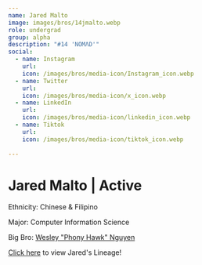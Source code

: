 ```yaml
---
name: Jared Malto
image: images/bros/14jmalto.webp
role: undergrad
group: alpha
description: "#14 'NOMΛD'"
social: 
  - name: Instagram
    url: 
    icon: /images/bros/media-icon/Instagram_icon.webp
  - name: Twitter
    url:
    icon: /images/bros/media-icon/x_icon.webp
  - name: LinkedIn
    url: 
    icon: /images/bros/media-icon/linkedin_icon.webp
  - name: Tiktok
    url: 
    icon: /images/bros/media-icon/tiktok_icon.webp
            
---
```


# Jared Malto | Active
Ethnicity: Chinese & Filipino

Major: Computer Information Science

Big Bro: [Wesley "Phony Hawk" Nguyen](08wnguyen)

[Click here](/ujis/) to view Jared's Lineage!